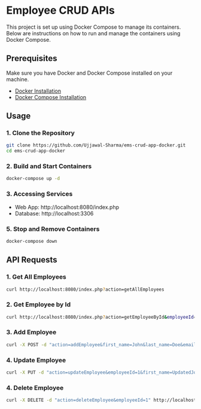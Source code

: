 # Employee CRUD APIs

This project is set up using Docker Compose to manage its containers. Below are instructions on how to run and manage the containers using Docker Compose.

## Prerequisites

Make sure you have Docker and Docker Compose installed on your machine.

- [Docker Installation](https://docs.docker.com/get-docker/)
- [Docker Compose Installation](https://docs.docker.com/compose/install/)

## Usage

### 1. Clone the Repository

```bash
git clone https://github.com/Ujjawal-Sharma/ems-crud-app-docker.git
cd ems-crud-app-docker
```

### 2. Build and Start Containers

```bash
docker-compose up -d
```

### 3. Accessing Services

- Web App: http://localhost:8080/index.php
- Database: http://localhost:3306

### 5. Stop and Remove Containers

```bash
docker-compose down
```
## API Requests

### 1. Get All Employees

```bash
curl http://localhost:8080/index.php?action=getAllEmployees
```

### 2. Get Employee by Id

```bash
curl http://localhost:8080/index.php?action=getEmployeeById&employeeId=<id>
```

### 3. Add Employee

```bash
curl -X POST -d "action=addEmployee&first_name=John&last_name=Doe&email=john.doe@example.com" http://localhost:8080/index.php
```

### 4. Update Employee

```bash
curl -X PUT -d "action=updateEmployee&employeeId=1&first_name=UpdatedJohn&last_name=UpdatedDoe&email=updated.john.doe@example.com" http://localhost:8080/index.php
```

### 4. Delete Employee

```bash
curl -X DELETE -d "action=deleteEmployee&employeeId=1" http://localhost:8080/index.php
```
